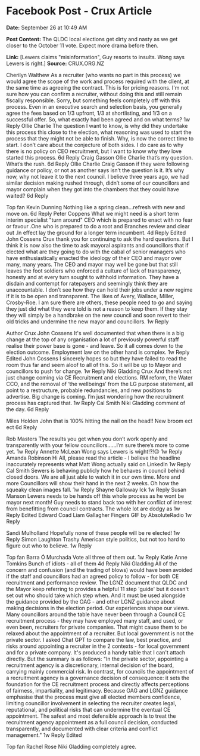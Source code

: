 # Facebook Post - Crux Article

**Date:** September 26 at 10:49 AM

**Post Content:**
The QLDC local elections get dirty and nasty as we get closer to the October 11 vote. Expect more drama before then.

**Link:** [Lewers claims "misinformation", Guy resorts to insults. Wong says Lewers is right.]
**Source:** CRUX.ORG.NZ

Cherilyn Walthew
As a recruiter (who wants no part in this process) we would agree the scope of the work and process required with the client, at the same time as agreeing the contract. This is for pricing reasons. I'm not sure how you can confirm a recruiter, without doing this and still remain fiscally responsible. Sorry, but something feels completely off with this process. Even in an executive search and selection basis, you generally agree the fees based on 1/3 upfront, 1/3 at shortlisting, and 1/3 on a successful offer. So, what exactly had been agreed and on what terms?
1w
Reply
Ollie Charlie
The question I want to know, is why did they undertake this process this close to the election, what reasoning was used to start the process that they might not be able to finish.
Why, is now the correct time to start.
I don’t care about the conjecture of both sides. I do care as to why there is no policy on CEO recruitment, but I want to know why they love started this process.
6d
Reply
Craig Gasson
Ollie Charlie that’s my question. What’s the rush.
6d
Reply
Ollie Charlie
Craig Gasson if they were following guidance or policy, or not as another says isn’t the question is it.
It’s why now, why not leave it to the next council.
I believe three years ago, we had similar decision making rushed through, didn’t some of our councillors and mayor complain when they got into the chambers that they could have waited?
6d
Reply





Top fan
Kevin Dunning
Nothing like a spring clean…refresh with new and move on.
6d
Reply
Peter Coppens
What we might need is a short term interim specialist "turn around" CEO which is prepared to enact with no fear or favour .One who is prepared to do a root and Branches review and clear out .In effect lay the ground for a longer term incumbent.
4d
Reply
Edited
John Cossens
Crux thank you for continuing to ask the hard questions. But I think it is now also the time to ask mayoral aspirants and councillors that if elected what are they going to do with the cabal of senior managers who have enthusiastically enacted the ideology of their CEO and mayor over many, many years. The CEO and mayor may well be gone but that still leaves the foot soldiers who enforced a culture of lack of transparency, honesty and at every turn sought to withhold information. They have a disdain and contempt for ratepayers and seemingly think they are unaccountable. I don’t see how they can hold their jobs under a new regime if it is to be open and transparent. The likes of Avery, Wallace, Miller, Crosby-Roe. I am sure there are others, these people need to go and saying they just did what they were told is not a reason to keep them. If they stay they will simply be a handbrake on the new council and soon revert to their old tricks and undermine the new mayor and councillors.
1w
Reply

Author
Crux
John Cossens It's well documented that when there is a big change at the top of any organisation a lot of previously powerful staff realise their power base is gone - and leave. So it all comes down to the election outcome. Employment law on the other hand is complex.
1w
Reply
Edited
John Cossens
I sincerely hopes so but they have failed to read the room thus far and seem aloof to all of this. So it will be up to Mayor and councillors to push for change.
1w
Reply
Niki Gladding
Crux And there’s not just change coming via CE Recruitment and elections. RM reform, the Water CCO, and the removal of ‘the wellbeings’ from the LG purpose statement, all point to a restructure, probable redundancies, and new positions to advertise. Big change is coming. I’m just wondering how the recruitment process has captured that.
1w
Reply
Cal Smith
Niki Gladding comment of the day.
6d
Reply


Miles Holden
John that is 100% hitting the nail on the head!! New broom ect ect
6d
Reply


Rob Masters
The results you get when you don’t work openly and transparently with your fellow councillors……I’m sure there’s more to come yet.
1w
Reply
Annette McLean
Wong says Lewers is wight!?!😣
1w
Reply
Amanda Robinson
Hi All, please read the article - I believe the headline inaccurately represents what Matt Wong actually said on LinkedIn
1w
Reply
Cal Smith
Sewers is behaving publicly how he behaves in council behind closed doors. We are all just able to watch it in our own time.
More and more Councillors will show their hand in the next 2 weeks.
Oh how the squeaky clean images fall.
1w
Reply
Shayne Galloway
Ick
1w
Reply
Susan Manson
Lewers needs to be hands off this whole process as he wont be mayor next month! Guy needs to stand back too with her conflict of interest from benefitting from council contracts. The whole lot are dodgy as
1w
Reply
Edited
Edward Coad
Liam Gallagher Fingers GIF by AbsoluteRadio
1w
Reply


Sandi Mulholland
Hopefully none of these people will be re elected!
1w
Reply
Simon Laughton
Trashy American style politics, but not too hard to figure out who to believe.
1w
Reply

Top fan
Barra Ó Murchada
Vote all three of them out.
1w
Reply
Katie Anne Tomkins
Bunch of idiots - all of them
4d
Reply
Niki Gladding
All of the concern and confusion (and the trading of blows) would have been avoided if the staff and councillors had an agreed policy to follow - for both CE recruitment and performance review. The LGNZ document that QLDC and the Mayor keep referring to provides a helpful 11 step 'guide' but it doesn't set out who should take which step when. And it must be used alongside the guidance provided by the OAG - and other LGNZ guidance about making decisions in the election period. Our experiences shape our views. Many councillors around the table have never been through a Council CE recruitment process - they may have employed many staff, and used, or even been, recruiters for private companies. That might cause them to be relaxed about the appointment of a recruiter. But local government is not the private sector. I asked Chat GPT to compare the law, best practice, and risks around appointing a recruiter in the 2 contexts - for local government and for a private company. It's produced a handy table that I can't attach directly. But the summary is as follows:
"In the private sector, appointing a recruitment agency is a discretionary, internal decision of the board, carrying mainly commercial risk. In contrast, for councils the appointment of a recruitment agency is a governance decision of consequence: it sets the foundation for the CE recruitment process and directly affects perceptions of fairness, impartiality, and legitimacy. Because OAG and LGNZ guidance emphasise that the process must give all elected members confidence, limiting councillor involvement in selecting the recruiter creates legal, reputational, and political risks that can undermine the eventual CE appointment. The safest and most defensible approach is to treat the recruitment agency appointment as a full council decision, conducted transparently, and documented with clear criteria and conflict management."
1w
Reply
Edited

Top fan
Rachel Rose
Niki Gladding completely agree.

